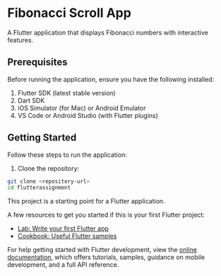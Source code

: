 # Fibonacci Scroll App

A Flutter application that displays Fibonacci numbers with interactive features.

## Prerequisites

Before running the application, ensure you have the following installed:

1. Flutter SDK (latest stable version)
2. Dart SDK
3. iOS Simulator (for Mac) or Android Emulator
4. VS Code or Android Studio (with Flutter plugins)

## Getting Started

Follow these steps to run the application:

1. Clone the repository:
```bash
git clone <repository-url>
cd flutterassignment
```

This project is a starting point for a Flutter application.

A few resources to get you started if this is your first Flutter project:

- [Lab: Write your first Flutter app](https://docs.flutter.dev/get-started/codelab)
- [Cookbook: Useful Flutter samples](https://docs.flutter.dev/cookbook)

For help getting started with Flutter development, view the
[online documentation](https://docs.flutter.dev/), which offers tutorials,
samples, guidance on mobile development, and a full API reference.
